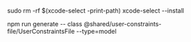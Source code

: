 sudo rm -rf \$(xcode-select -print-path)
xcode-select --install

npm run generate -- class @shared/user-constraints-file/UserConstraintsFile --type=model
